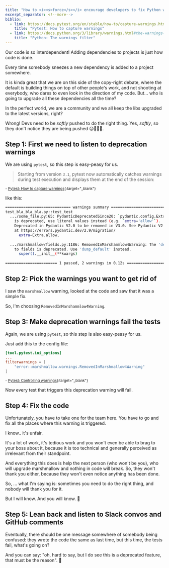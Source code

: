 ```yaml
---
title: "How to <i><s>force</s></i> encourage developers to fix Python warnings for deprecated features"
excerpt_separator: <!--more-->
biblio: 
  - link: https://docs.pytest.org/en/stable/how-to/capture-warnings.html
    title: "Pytest: How to capture warnings"
  - link: https://docs.python.org/3/library/warnings.html#the-warnings-filter
    title: "Python: The warnings filter"
---
```


Our code is so interdependent! Adding dependencies to projects is just how code is done. 

Every time somebody sneezes a new dependency is added to a project somewhere. 

It is kinda great that we are on this side of the copy-right debate, where the default is building things on top of other people's work, and not shooting at everybody, who dares to even look in the direction of my code. But... who is going to upgrade all these dependencies all the time?

In the perfect world, we are a community and we all keep the libs upgraded to the latest versions, right? 

Wrong! Devs need to be *softly* pushed to do the right thing. Yes, *softly*, so they don't notice they are being pushed 😉🚧🚧🚧.

<!--more-->

## Step 1: First we need to listen to deprecation warnings

We are using `pytest`, so this step is easy-peasy for us.  

> Starting from version `3.1`, pytest now automatically catches warnings during test execution and displays them at the end of the session:

<small>- [Pytest: How to capture warnings](https://docs.pytest.org/en/stable/how-to/capture-warnings.html){:target="_blank"}</small>

like this:

````bash
============================= warnings summary =============================
test_bla_bla_bla.py::test_test
  .../some_file.py:65: PydanticDeprecatedSince20: `pydantic.config.Extra` 
    is deprecated, use literal values instead (e.g. `extra='allow'`). 
    Deprecated in Pydantic V2.0 to be removed in V3.0. See Pydantic V2 Migration Guide 
    at https://errors.pydantic.dev/2.9/migration/
      extra=Extra.allow,
    
  .../marshmallow/fields.py:1186: RemovedInMarshammlow4Warning: The 'default' argument
    to fields is deprecated. Use 'dump_default' instead.
      super().__init__(**kwargs)
    
======================= 1 passed, 2 warnings in 0.12s =======================
````

## Step 2: Pick the warnings you want to get rid of

I saw the `marshmallow` warning, looked at the code and saw that it was a simple fix. 

So, I'm choosing `RemovedInMarshammlow4Warning`.


## Step 3: Make deprecation warnings fail the tests

Again, we are using `pytest`, so this step is also easy-peasy for us. 

Just add this to the config file:

```toml
[tool.pytest.ini_options]
...
filterwarnings = [
    "error::marshmallow.warnings.RemovedInMarshmallow4Warning"
]
```

<small>- [Pytest: Controlling warnings](https://docs.pytest.org/en/stable/how-to/capture-warnings.html#controlling-warnings){:target="_blank"}</small>

Now every test that triggers this deprecation warning will fail.

## Step 4: Fix the code

Unfortunately, you have to take one for the team here. You have to go and fix all the places where this warning is triggered.

I know.. it's unfair. 

It's a lot of work, it's tedious work and you won't even be able to brag to your boss about it, because it is too technical and generally perceived as irrelevant from their standpoint.

And everything this does is help the next person (who won't be you), who will upgrade marshmallow and nothing in code will break. So, they won't thank you either, because they won't even notice anything has been done. 

So, ... what I'm saying is: sometimes you need to do the right thing, and nobody will thank you for it. 

But I will know. And you will know. 🤝

## Step 5: Lean back and listen to Slack convos and GitHub comments

Eventually, there should be one message somewhere of somebody being confused: they wrote the code the same as last time, but this time, the tests fail, what's going on? 

And you can say: "oh, hard to say, but I do see this is a deprecated feature, that must be the reason". 🍹
